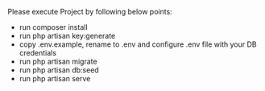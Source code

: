 Please execute Project by following below points:
- run composer install
- run php artisan key:generate
- copy .env.example, rename to .env and configure .env file with your DB credentials
- run php artisan migrate
- run php artisan db:seed
- run php artisan serve
